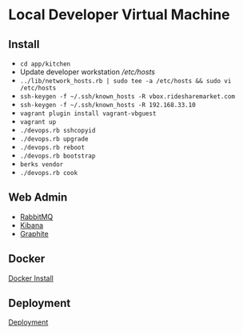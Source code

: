 # Local Developer Virtual Machine

## Install

- `cd app/kitchen`
- Update developer workstation */etc/hosts*
- `../lib/network_hosts.rb | sudo tee -a /etc/hosts && sudo vi /etc/hosts`
- `ssh-keygen -f ~/.ssh/known_hosts -R vbox.ridesharemarket.com`
- `ssh-keygen -f ~/.ssh/known_hosts -R 192.168.33.10`
- `vagrant plugin install vagrant-vbguest`
- `vagrant up`
- `./devops.rb sshcopyid`
- `./devops.rb upgrade`
- `./devops.rb reboot`
- `./devops.rb bootstrap`
- `berks vendor`
- `./devops.rb cook`

## Web Admin

- [RabbitMQ](http://vbox.ridesharemarket.com:15672)
- [Kibana](http://vbox.ridesharemarket.com:5601)
- [Graphite](http://vbox.ridesharemarket.com:8080)

## Docker

[Docker Install](../docs/docker/README.md)

## Deployment

[Deployment](deployment.md)
